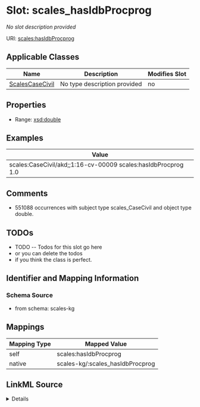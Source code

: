 

# Slot: scales_hasIdbProcprog


_No slot description provided_





URI: [scales:hasIdbProcprog](http://schemas.scales-okn.org/rdf/scales#hasIdbProcprog)



<!-- no inheritance hierarchy -->





## Applicable Classes

| Name | Description | Modifies Slot |
| --- | --- | --- |
| [ScalesCaseCivil](../classes/ScalesCaseCivil.md) | No type description provided |  no  |







## Properties

* Range: [xsd:double](http://www.w3.org/2001/XMLSchema#double)






## Examples

| Value |
| --- |
| scales:CaseCivil/akd;;1:16-cv-00009 scales:hasIdbProcprog 1.0 |

## Comments

* 551088 occurrences with subject type scales_CaseCivil and object type double.

## TODOs

* TODO -- Todos for this slot go here
* or you can delete the todos
* if you think the class is perfect.

## Identifier and Mapping Information







### Schema Source


* from schema: scales-kg




## Mappings

| Mapping Type | Mapped Value |
| ---  | ---  |
| self | scales:hasIdbProcprog |
| native | scales-kg/:scales_hasIdbProcprog |




## LinkML Source

<details>
```yaml
name: scales_hasIdbProcprog
description: No slot description provided
todos:
- TODO -- Todos for this slot go here
- or you can delete the todos
- if you think the class is perfect.
comments:
- 551088 occurrences with subject type scales_CaseCivil and object type double.
examples:
- value: scales:CaseCivil/akd;;1:16-cv-00009 scales:hasIdbProcprog 1.0
from_schema: scales-kg
rank: 1000
slot_uri: scales:hasIdbProcprog
alias: scales_hasIdbProcprog
domain_of:
- scales_CaseCivil
range: double

```
</details>